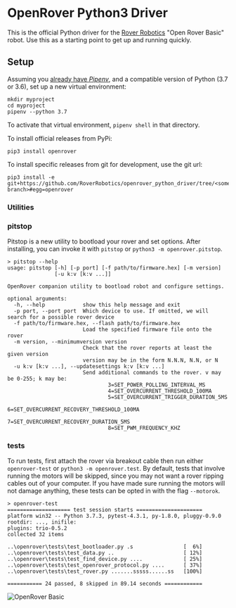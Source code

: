 # OpenRover Python3 Driver

This is the official Python driver for the [Rover Robotics](https://roverrobotics.com/) "Open Rover Basic" robot. Use this as a starting point to get up and running quickly.

## Setup

Assuming you [already have *Pipenv*](https://pipenv.readthedocs.io/en/latest/install/#installing-pipenv), and a compatible version of Python (3.7 or 3.6), set up a new virtual environment:

```
mkdir myproject
cd myproject
pipenv --python 3.7
```

To activate that virtual environment, `pipenv shell` in that directory.

To install official releases from PyPi:
```
pip3 install openrover
```

To install specific releases from git for development, use the git url:
```
pip3 install -e git+https://github.com/RoverRobotics/openrover_python_driver/tree/<some branch>#egg=openrover
```

### Utilities
### pitstop
Pitstop is a new utility to bootload your rover and set options. After installing, you can invoke it with `pitstop` or `python3 -m openrover.pitstop`.

```
> pitstop --help
usage: pitstop [-h] [-p port] [-f path/to/firmware.hex] [-m version]
               [-u k:v [k:v ...]]

OpenRover companion utility to bootload robot and configure settings.

optional arguments:
  -h, --help            show this help message and exit
  -p port, --port port  Which device to use. If omitted, we will search for a possible rover device
  -f path/to/firmware.hex, --flash path/to/firmware.hex
                        Load the specified firmware file onto the rover
  -m version, --minimumversion version
                        Check that the rover reports at least the given version
                        version may be in the form N.N.N, N.N, or N
  -u k:v [k:v ...], --updatesettings k:v [k:v ...]
                        Send additional commands to the rover. v may be 0-255; k may be:
                                3=SET_POWER_POLLING_INTERVAL_MS
                                4=SET_OVERCURRENT_THRESHOLD_100MA
                                5=SET_OVERCURRENT_TRIGGER_DURATION_5MS
                                6=SET_OVERCURRENT_RECOVERY_THRESHOLD_100MA
                                7=SET_OVERCURRENT_RECOVERY_DURATION_5MS
                                8=SET_PWM_FREQUENCY_KHZ
```

### tests

To run tests, first attach the rover via breakout cable then run either `openrover-test` or `python3 -m openrover.test`.
By default, tests that involve running the motors will be skipped, since you may not want a rover ripping cables out of your computer. If you have made sure running the motors will not damage anything, these tests can be opted in with the flag `--motorok`.
```
> openrover-test
==================== test session starts =====================
platform win32 -- Python 3.7.3, pytest-4.3.1, py-1.8.0, pluggy-0.9.0
rootdir: ..., inifile:
plugins: trio-0.5.2
collected 32 items

..\openrover\tests\test_bootloader.py .s                [  6%]
..\openrover\tests\test_data.py ..                      [ 12%]
..\openrover\tests\test_find_device.py ....             [ 25%]
..\openrover\tests\test_openrover_protocol.py ....      [ 37%]
..\openrover\tests\test_rover.py .......sssss......ss   [100%]

=========== 24 passed, 8 skipped in 89.14 seconds ============
```

![OpenRover Basic](https://docs.roverrobotics.com/1-manuals/0-cover-photos/1-open-rover-basic-getting-started-vga.jpg)
